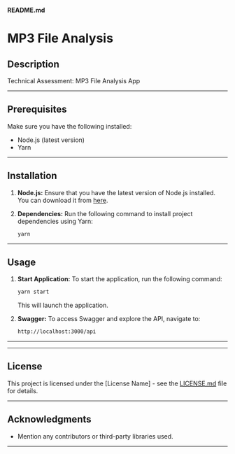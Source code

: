 **README.md**

# MP3 File Analysis

## Description

Technical Assessment: MP3 File
Analysis App 

---

## Prerequisites

Make sure you have the following installed:

- Node.js (latest version)
- Yarn

---

## Installation

1. **Node.js:**
   Ensure that you have the latest version of Node.js installed. You can download it from [here](https://nodejs.org/).

2. **Dependencies:**
   Run the following command to install project dependencies using Yarn:

   ```bash
   yarn
   ```

---

## Usage

1. **Start Application:**
   To start the application, run the following command:

   ```bash
   yarn start
   ```

   This will launch the application.

2. **Swagger:**
   To access Swagger and explore the API, navigate to:

   ```bash
   http://localhost:3000/api
   ```

---

---

## License

This project is licensed under the [License Name] - see the [LICENSE.md](LICENSE.md) file for details.

---

## Acknowledgments

- Mention any contributors or third-party libraries used.

---
